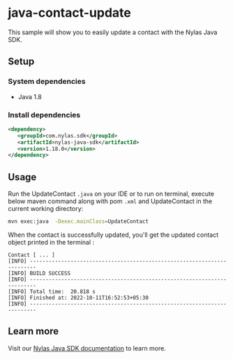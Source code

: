 # java-contact-update

This sample will show you to easily update a contact with the Nylas Java SDK.

## Setup

### System dependencies

- Java 1.8

### Install dependencies

```xml
<dependency>
   <groupId>com.nylas.sdk</groupId>
   <artifactId>nylas-java-sdk</artifactId>
   <version>1.18.0</version>
</dependency>
```

## Usage

Run the UpdateContact `.java` on your IDE or to run on terminal, execute below maven command along with pom `.xml` and UpdateContact in the current working directory:

```bash
mvn exec:java  -Dexec.mainClass=UpdateContact
```

When the contact is successfully updated, you'll get the updated contact object printed in the terminal :

```text
Contact [ ... ]
[INFO] ------------------------------------------------------------------------
[INFO] BUILD SUCCESS
[INFO] ------------------------------------------------------------------------
[INFO] Total time:  20.818 s
[INFO] Finished at: 2022-10-11T16:52:53+05:30
[INFO] ------------------------------------------------------------------------
```

## Learn more

Visit our [Nylas Java SDK documentation](https://developer.nylas.com/docs/developer-tools/sdk/java-sdk/) to learn more.
